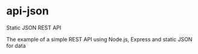 # api-json
Static JSON REST API

The example of a simple REST API using Node.js, Express and static JSON for data